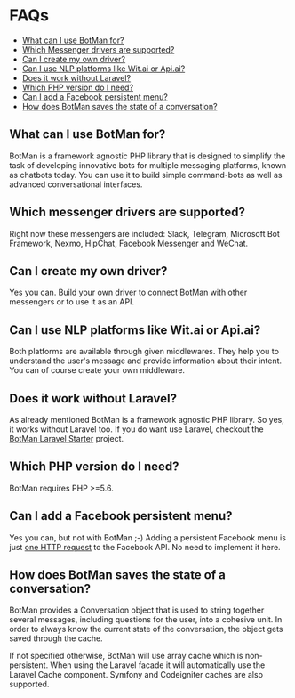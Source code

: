 # FAQs

- [What can I use BotMan for?](#what-can-i-use-botman-for)
- [Which Messenger drivers are supported?](#which-messenger-drivers-are-supported)
- [Can I create my own driver?](#can-i-create-my-own-driver)
- [Can I use NLP platforms like Wit.ai or Api.ai?](#can-i-use-nlp-platforms-like-witai-or-apiai)
- [Does it work without Laravel?](#does-it-work-without-laravel)
- [Which PHP version do I need?](#which-php-version-do-i-need)
- [Can I add a Facebook persistent menu?](#can-i-add-a-facebook-persistent-menu)
- [How does BotMan saves the state of a conversation?](#how-does-botman-saves-the-state-of-a-conversation)

<a id="what-can-i-use-botman-for"></a>
## What can I use BotMan for?

BotMan is a framework agnostic PHP library that is designed to simplify the task of developing innovative bots for multiple messaging platforms, known as chatbots today. You can use it to build simple command-bots as well as advanced conversational interfaces. 

<a id="which-messenger-drivers-are-supported"></a>
## Which messenger drivers are supported?

Right now these messengers are included: Slack, Telegram, Microsoft Bot Framework, Nexmo, HipChat, Facebook Messenger and WeChat.

<a id="can-i-create-my-own-driver"></a>
## Can I create my own driver?

Yes you can. Build your own driver to connect BotMan with other messengers or to use it as an API.

<a id="can-i-use-nlp-platforms-like-witai-or-apiai"></a>
## Can I use NLP platforms like Wit.ai or Api.ai?

Both platforms are available through given middlewares. They help you to understand the user's message and provide information about their intent. You can of course create your own middleware.

<a id="does-it-work-without-laravel"></a>
## Does it work without Laravel?

As already mentioned BotMan is a framework agnostic PHP library. So yes, it works without Laravel too. If you do want use Laravel, checkout the [BotMan Laravel Starter](https://github.com/mpociot/botman-laravel-starter) project.

<a id="which-php-version-do-i-need"></a>
## Which PHP version do I need?

BotMan requires PHP >=5.6.

<a id="can-i-add-a-facebook-persistent-menu"></a>
## Can I add a Facebook persistent menu?

Yes you can, but not with BotMan ;-) Adding a persistent Facebook menu is just [one HTTP request](https://developers.facebook.com/docs/messenger-platform/thread-settings/persistent-menu) to the Facebook API. No need to implement it here.

<a id="how-does-botman-saves-the-state-of-a-conversation"></a>
## How does BotMan saves the state of a conversation?

BotMan provides a Conversation object that is used to string together several messages, including questions for the user, into a cohesive unit. In order to always know the current state of the conversation, the object gets saved through the cache.

If not specified otherwise, BotMan will use array cache which is non-persistent. When using the Laravel facade it will automatically use the Laravel Cache component. Symfony and Codeigniter caches are also supported.
